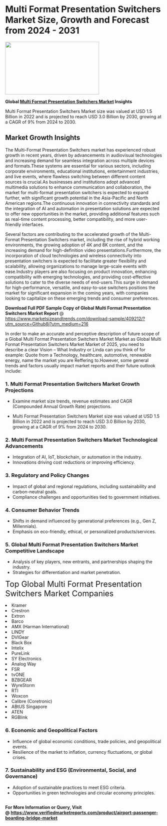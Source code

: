 <H1>Multi Format Presentation Switchers Market Size, Growth and Forecast from 2024 - 2031</H1><img class="aligncenter size-medium wp-image-584254" src="https://thirdeyenews.in/wp-content/uploads/2024/09/Global-Market-Research-300x168.jpeg" alt="" width="300" height="168" /><p><strong>Global&nbsp;<a href="https://www.marketsizeandtrends.com/download-sample/409212/?utm_source=Github8j?utm_medium=216">Multi Format Presentation Switchers Market</a> Insights</strong></p><p>Multi Format Presentation Switchers Market size was valued at USD 1.5 Billion in 2022 and is projected to reach USD 3.0 Billion by 2030, growing at a CAGR of 9% from 2024 to 2030.</p><p><h2>Market Growth Insights</h2> <p>The Multi-Format Presentation Switchers market has experienced robust growth in recent years, driven by advancements in audiovisual technologies and increasing demand for seamless integration across multiple devices and formats.These systems are essential for various sectors, including corporate environments, educational institutions, entertainment industries, and live events, where flawless switching between different content sources is crucial.As businesses and institutions adopt advanced multimedia solutions to enhance communication and collaboration, the market for multi-format presentation switchers is expected to expand further, with significant growth potential in the Asia-Pacific and North American regions.The continuous innovation in connectivity standards and the integration of AI and automation in presentation solutions are expected to offer new opportunities in the market, providing additional features such as real-time content processing, better compatibility, and more user-friendly interfaces.</p> <p>Several factors are contributing to the accelerated growth of the Multi-Format Presentation Switchers market, including the rise of hybrid working environments, the growing adoption of 4K and 8K content, and the increasing demand for high-definition video presentations.Furthermore, the incorporation of cloud technologies and wireless connectivity into presentation switchers is expected to facilitate greater flexibility and scalability, allowing organizations to manage large-scale events with ease.Industry players are also focusing on product innovation, enhancing compatibility with emerging technologies, and providing cost-effective solutions to cater to the diverse needs of end-users.This surge in demand for high-performance, versatile, and easy-to-use switchers positions the market for significant expansion in the coming years, with companies looking to capitalize on these emerging trends and consumer preferences.</p> <p><span class=""><strong>Download Full PDF Sample Copy of Global Multi Format Presentation Switchers Market Report</strong> @ <a href="https://www.marketsizeandtrends.com/download-sample/409212/?utm_source=Github8j?utm_medium=216" target="_blank">https://www.marketsizeandtrends.com/download-sample/409212/?utm_source=Github8j?utm_medium=216</a></span></p><p>In order to make an accurate and perceptive description of future scope of a Global&nbsp;Multi Format Presentation Switchers Market Market as Global&nbsp;Multi Format Presentation Switchers Market Market of 2025, you need to describe a clear Vision &ndash; What Industry or Linda can you think of for example: Quote from a Technology, healthcare, automotive, renewable energy, name the market you are Reffering to.However, some general trends and factors usually impact market reports and their future outlook include:</p><h3>1.&nbsp;<strong>Multi Format Presentation Switchers Market Growth Projections</strong></h3><ul><li>Examine market size trends, revenue estimates and CAGR (Compounded Annual Growth Rate) projections.</li><li><p>Multi Format Presentation Switchers Market size was valued at USD 1.5 Billion in 2022 and is projected to reach USD 3.0 Billion by 2030, growing at a CAGR of 9% from 2024 to 2030.</p></li></ul><h3>2.&nbsp;<strong>Multi Format Presentation Switchers Market Technological Advancements</strong></h3><ul><li>Integration of AI, IoT, blockchain, or automation in the industry.</li><li>Innovations driving cost reductions or improving efficiency.</li></ul><h3>3.&nbsp;<strong>Regulatory and Policy Changes</strong></h3><ul><li>Impact of global and regional regulations, including sustainability and carbon-neutral goals.</li><li>Compliance challenges and opportunities tied to government initiatives.</li></ul><h3>4.&nbsp;<strong>Consumer Behavior Trends</strong></h3><ul><li>Shifts in demand influenced by generational preferences (e.g., Gen Z, Millennials).</li><li>Emphasis on eco-friendly, ethical, or personalized products/services.</li></ul><h3>5.&nbsp;<strong>Global Multi Format Presentation Switchers Market Competitive Landscape</strong></h3><ul><li>Analysis of key players, new entrants, and partnerships shaping the industry.</li><li>Strategies for differentiation and market penetration.</li></ul><p data-pm-slice="1 1 []"><span style="color: inherit; font-family: inherit; font-size: 25px;">Top Global Multi Format Presentation Switchers Market Companies</span></p><div class="" data-test-id=""><p><li>Kramer</li><li> Crestron</li><li> Extron</li><li> Barco</li><li> AMX (Harman International)</li><li> LINDY</li><li> DVIGear</li><li> Black Box</li><li> Intelix</li><li> PureLink</li><li> SY Electronics</li><li> Analog Way</li><li> FSR</li><li> tvONE</li><li> BZBGEAR</li><li> WyreStorm</li><li> RTI</li><li> Woxcon</li><li> Calibre (Coretronic)</li><li> ABtUS Singapore</li><li> ATEN</li><li> RGBlink</li></p></div><h3>6.&nbsp;<strong>Economic and Geopolitical Factors</strong></h3><ul><li>Influence of global economic conditions, trade policies, and geopolitical events.</li><li>Resilience of the market to inflation, currency fluctuations, or global crises.</li></ul><h3>7.&nbsp;<strong>Sustainability and ESG (Environmental, Social, and Governance)</strong></h3><ul><li>Adoption of sustainable practices to meet ESG criteria.</li><li>Opportunities in green technologies and circular economy principles.</li></ul><h2><strong style="font-size: 14px;">For More Information or Query, Visit @&nbsp;</strong><a style="background-color: #ffffff; font-size: 14px;" href="https://www.marketsizeandtrends.com/report/multi-format-presentation-switchers-market/" target="_blank">https://www.verifiedmarketreports.com/product/airport-passenger-boarding-bridge-market</a></h2>